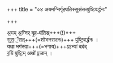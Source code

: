 +++
title = "०४ अयमग्निर्गृहपतिस्सुसंसत्पुष्टिवर्द्धनः"

+++

अ॒यम् अ॒ग्निर् गृ॒ह-प॑तिस्+++(!)+++  
सुस॒ँ॒सत्+++(=शोभनसदनः)+++ पु॑ष्टि॒वर्द्ध॑नः ।  
यथा॒ भग॑स्या॒+++(=भगाय)+++ऽऽभ्यां दद॑द्  
र॒यिं पुष्टि॒म् अथो॑ प्र॒जाम् ।  
